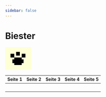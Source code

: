 ```yaml
---
sidebar: false
---
```

# Biester

![Biester](./beast-icon.png)

| Seite 1 | Seite 2 | Seite 3 | Seite 4 | Seite 5 |
| ------- | ------- | ------- | ------- | ------- |
|         |         |         |         |         |
|         |         |         |         |         |
|         |         |         |         |         |
|         |         |         |         |         |
|         |         |         |         |         |